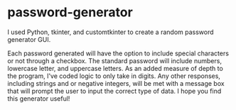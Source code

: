 # password-generator
I used Python, tkinter, and customtkinter to create a random password generator GUI. 

Each password generated will have the option to include special characters or not through a checkbox. The standard password will include 
numbers, lowercase letter, and uppercase letters. As an added measure of depth to the program, I've coded logic to only take in digits. Any
other responses, including strings and or negative integers, will be met with a message box that will prompt the user to input the correct
type of data. I hope you find this generator useful!
